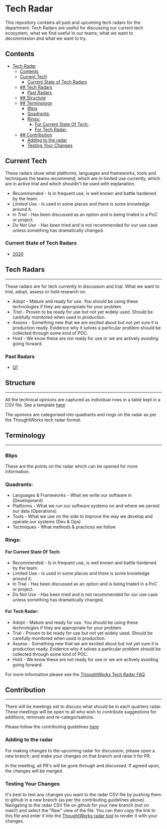 # Tech Radar

This repository contains all past and upcoming tech radars for the department. Tech Radars are useful for discussing our current tech ecosystem, what we find useful in our teams, what we want to decommission and what we want to try.

## Contents

- [Tech Radar](#tech-radar)
  - [Contents](#contents)
  - [Current Tech](#current-tech)
    - [Current State of Tech Radars](#current-state-of-tech-radars)
  - [## Tech Radars](#-tech-radars)
    - [Past Radars](#past-radars)
  - [## Structure](#-structure)
  - [## Terminology](#-terminology)
    - [Blips](#blips)
    - [Quadrants:](#quadrants)
    - [Rings:](#rings)
      - [For Current State Of Tech:](#for-current-state-of-tech)
      - [For Tech Radar:](#for-tech-radar)
  - [## Contribution](#-contribution)
    - [Adding to the radar](#adding-to-the-radar)
    - [Testing Your Changes](#testing-your-changes)

## Current Tech

These radars show what platforms, languages and frameworks, tools and techniques the teams recommend, which are in limited use currently, which are in active trial and which shouldn't be used with explanation.

* *Recommended* - Is in frequent use, is well known and battle hardened by the team.
* *Limited Use* - Is used in some places and there is some knowledge around it.
* *In Trial* - Has been discussed as an option and is being trialed in a PoC or project.
* *Do Not Use* - Has been tried and is not recommended for our use case unless something has dramatically changed.

### Current State of Tech Radars

- [2020](https://radar.thoughtworks.com/?sheetId=https%3A%2F%2Fraw.githubusercontent.com%2Fwordshaker%2Ftechradar%2Fwordshaker%2Fseperate-current-tech%2FCurrentStateOfTech%2F2020.csv)

## Tech Radars
---

These radars are for tech currently in discussion and trial. What we want to trial, adopt, assess or hold research on.

* *Adopt* - Mature and ready for use. You should be using these technologies if they are appropriate for your problem.
* *Trial* - Proven to be ready for use but not yet widely used. Should be carefully monitored when used in production.
* *Assess* - Something new that we are excited about but not yet sure it is production ready. Evidence why it solves a particular problem should be collected through some kind of POC.
* *Hold* - We know these are not ready for use or we are actively avoiding going forward.

### Past Radars

- [Q1](https://radar.thoughtworks.com/?sheetId=https%3A%2F%2Fraw.githubusercontent.com%2Fwordshaker%2Ftechradar%2Fmain%2F2020%2FLAA%25202020%2520-%2520Q1.csv)

## Structure
---

All the technical opinions are captured as individual rows in a table kept in a CSV file. See a template [here](template.csv)

The opinions are categorised into quadrants and rings on the radar as per the ThoughtWorks tech radar format.  


## Terminology
---

### Blips
These are the points on the radar which can be opened for more information.

### Quadrants:
* Languages & Frameworks - What we write our software in (Development)
* Platforms - What we run our software systems on and where we persist our data (Operations)
* Tools - What we use on the side to improve the way we develop and operate our systems (Dev & Ops)
* Techniques - What methods & practices we follow

### Rings:

#### For Current State Of Tech:

* Recommended - Is in frequent use, is well known and battle hardened by the team.
* Limited Use - Is used in some places and there is some knowledge around it.
* In Trial - Has been discussed as an option and is being trialed in a PoC or project.
* Do Not Use - Has been tried and is not recommended for our use case unless something has dramatically changed.
  
#### For Tech Radar:

* Adopt - Mature and ready for use. You should be using these technologies if they are appropriate for your problem.
* Trial - Proven to be ready for use but not yet widely used. Should be carefully monitored when used in production.
* Assess - Something new that we are excited about but not yet sure it is production ready. Evidence why it solves a particular problem should be collected through some kind of POC.
* Hold - We know these are not ready for use or we are actively avoiding going forward.

For more information please see the [ThoughtWorks Tech Radar FAQ](https://www.thoughtworks.com/radar/faq).


## Contribution
---
There will be meetings set to discuss what should be in each quarters radar. These meetings will be open to all who wish to contribute suggestions for additions, removals and re-categorisations.

Please follow the contributing guidelines [here](CONTRIBUTING.md)

### Adding to the radar

For making changes to the upcoming radar for discussion, please open a new branch, and make your changes on that branch and raise it for PR. 

In the meeting, all PR's will be gone through and discussed. If agreed upon, the changes will be merged.

### Testing Your Changes

It's best to test any changes you want to the radar CSV file by pushing them to github in a new branch (as per the contributing guidelines above). Navigating to the radar CSV file on github for your new branch (not on main!) and select the "Raw" view of the file. You can then copy the link to this file and enter it into the [ThoughtWorks radar tool](https://radar.thoughtworks.com) to render it with your changes.